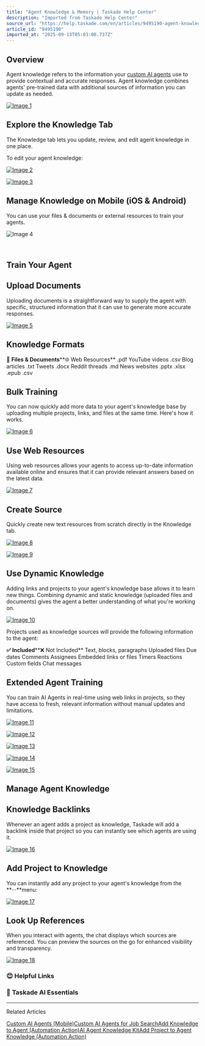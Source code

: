 ```yaml
---
title: "Agent Knowledge & Memory | Taskade Help Center"
description: "Imported from Taskade Help Center"
source_url: "https://help.taskade.com/en/articles/9495190-agent-knowledge-memory"
article_id: "9495190"
imported_at: "2025-09-13T05:03:08.737Z"
---
```


**Overview**
------------

Agent knowledge refers to the information your [custom AI agents](https://help.taskade.com/en/articles/8958457-custom-ai-agents) use to provide contextual and accurate responses. Agent knowledge combines agents' pre-trained data with additional sources of information you can update as needed.

[![Image 1](../../.gitbook/assets/imported/agent-knowledge-memory-1.jpg)](https://downloads.intercomcdn.com/i/o/plyqw4hf/1286985932/68a8902bfff9f816ea78bc241fc4/agent-knowledge-tab.jpg?expires=1757741400&signature=8329be27b7151199fbd1f5ba5c743afeb04e19fd69e30cf6ad34805c8b6040d0&req=dSIvEMB2mIhcW%2FMW1HO4zdXKF%2FQIJqQdNXbDRrCsrrJo0o4uyXPTgUQJKkaF%0ATd3JOmhTipYv7QsDxGc%3D%0A)

Explore the Knowledge Tab
-------------------------

The Knowledge tab lets you update, review, and edit agent knowledge in one place.

To edit your agent knowledge:

[![Image 2](../../.gitbook/assets/imported/agent-knowledge-memory-2.jpg)](https://downloads.intercomcdn.com/i/o/plyqw4hf/1219658298/7812d7c83751e2ec4b9b7a52ee4e/edit-agent.jpg?expires=1757741400&signature=f609c142bba61cc09c5d9bf42ba2aa8f34aaff9a44dc583068976003ff142912&req=dSImH897lYNWUfMW1HO4zVqvjG0Udd%2BNJ6x2iTKE0%2FeqDILQ2f4FdfSRTF5T%0AmbGFYDUvjRAJo4E0esc%3D%0A)

[![Image 3](../../.gitbook/assets/imported/agent-knowledge-memory-3.jpg)](https://downloads.intercomcdn.com/i/o/plyqw4hf/1286985596/9c51a7d81ad72df96d45387e8482/agent-knowledge-tab.jpg?expires=1757741400&signature=3d8d51b94b17eeb80a49e5e9ab0e8987cc723097fcb652f9b17b0e66a7880294&req=dSIvEMB2mIRWX%2FMW1HO4zWyHDfvqZVo5XshHQ%2FUZok9BntPgx5marumFG%2B4i%0AovIo12U0myfcAcqsQqA%3D%0A)

Manage Knowledge on Mobile (iOS & Android)
------------------------------------------

You can use your files & documents or external resources to train your agents.

![Image 4](../../.gitbook/assets/imported/agent-knowledge-memory-4.jpeg)

​

Train Your Agent
----------------

**Upload Documents**
--------------------

Uploading documents is a straightforward way to supply the agent with specific, structured information that it can use to generate more accurate responses.

[![Image 5](../../.gitbook/assets/imported/agent-knowledge-memory-5.jpg)](https://downloads.intercomcdn.com/i/o/plyqw4hf/1286993029/24410877ee9c703610ab57a0ea44/add-agent-knowledge.jpg?expires=1757741400&signature=6a22232ed264622c6c73be07f1ddf52ce5ed4b447488da09808803135bf26b39&req=dSIvEMB3noFdUPMW1HO4zWuUAUCWbTzBR%2Bu3ifyJnxxIz%2B20WoOHRnhHGz0w%0AvzIoT7IrHn9me41Fzsc%3D%0A)

**Knowledge Formats**
---------------------

📎 **Files & Documents****🌐 Web Resources**
.pdf YouTube videos
.csv Blog articles
.txt Tweets
.docx Reddit threads
.md News websites
.pptx
.xlsx
.epub
.csv

**Bulk Training**
-----------------

You can now quickly add more data to your agent's knowledge base by uploading multiple projects, links, and files at the same time. Here's how it works.

[![Image 6](../../.gitbook/assets/imported/agent-knowledge-memory-6.png)](https://downloads.intercomcdn.com/i/o/1137450751/36dd7485163b21d97d7efac2/bulk-add-media.png?expires=1757741400&signature=8855c90d6135abb292b1612ce3ad7e5f6b04f04a8bb104f0e84018cfb1346053&req=dSEkEc17nYZaWPMW1HO4zei8%2B3CpFMpq9Vab13cMtNB%2FPGbF1brE3e%2Fp%2FALb%0A%2FMJQHRC8JuK7%2F5iKR5w%3D%0A)

**Use Web Resources**
---------------------

Using web resources allows your agents to access up-to-date information available online and ensures that it can provide relevant answers based on the latest data.

[![Image 7](../../.gitbook/assets/imported/agent-knowledge-memory-7.jpg)](https://downloads.intercomcdn.com/i/o/plyqw4hf/1287007936/79eaf6092ef6d72d5e2ca0e77673/web-knowledge.jpg?expires=1757741400&signature=2a9399c303e84d56cbd6cc37c44ad1ff972d41cc6db6b16710781e3305db90f2&req=dSIvEcl%2BmohcX%2FMW1HO4zddAnOTdeM%2FjUcEjEgnGr7tKH%2BNyENFzoLm6UdmV%0ARDNwsdkvzUArqjKg3e8%3D%0A)

**Create Source**
-----------------

Quickly create new text resources from scratch directly in the Knowledge tab.

[![Image 8](../../.gitbook/assets/imported/agent-knowledge-memory-8.jpg)](https://downloads.intercomcdn.com/i/o/plyqw4hf/1287009044/bfd36383e0000c1ab8d71c05e49f/create-source.jpg?expires=1757741400&signature=379722316a95fdc1130d659dcb16876904418624127d04ce2291db1586464a7c&req=dSIvEcl%2BlIFbXfMW1HO4zR6uzKFGJlMAubnh024isLcbkDQYmUbSnNaJkRHA%0AArIDrnL0rfzNjF4tjJo%3D%0A)

[![Image 9](../../.gitbook/assets/imported/agent-knowledge-memory-9.jpg)](https://downloads.intercomcdn.com/i/o/1137663103/74f681b8a1b83338e57498a5/create-source.jpg?expires=1757741400&signature=a545c618d00bd41df5d6c7500c31ca56165faf841da13f34c359512a755831f5&req=dSEkEc94noBfWvMW1HO4zXS4hXQlpE0TjuX3Wwu73NqeQvsqo0O%2BhZ6VkxFg%0AqM5szTDSsCy9EIuaA7w%3D%0A)

**Use Dynamic Knowledge**
-------------------------

Adding links and projects to your agent's knowledge base allows it to learn new things. Combining dynamic and static knowledge (uploaded files and documents) gives the agent a better understanding of what you're working on.

[![Image 10](../../.gitbook/assets/imported/agent-knowledge-memory-10.jpg)](https://downloads.intercomcdn.com/i/o/plyqw4hf/1287009501/b5da8a242ad0ab096c03567fe557/dynamic-knowledge.jpg?expires=1757741400&signature=f1b1b3721721eda71bd2d86a36f529328871dadf22ffb370e5f734f42668ef39&req=dSIvEcl%2BlIRfWPMW1HO4zeFjNvhFTb7vrzOnyh%2B4N8ABEHy1U5VHjI1FkE9D%0A9oQl2LL9KRn1spc%2FZRI%3D%0A)

Projects used as knowledge sources will provide the following information to the agent:

**✅ Included****❌ Not Included**
Text, blocks, paragraphs Uploaded files
Due dates Comments
Assignees Embedded links or files
Timers
Reactions
Custom fields
Chat messages

Extended Agent Training
-----------------------

You can train AI Agents in real-time using web links in projects, so they have access to fresh, relevant information without manual updates and limitations.

[![Image 11](../../.gitbook/assets/imported/agent-knowledge-memory-11.jpg)](https://downloads.intercomcdn.com/i/o/plyqw4hf/1364364161/75cb4db3150d5f3752798d0f5118/extended-training-1.jpg?expires=1757741400&signature=fcd8df756adb30e345f45dd2e3d17d89dfed987191ba187af34ae48470c445fa&req=dSMhEsp4mYBZWPMW1HO4zSSx3iFSJmdJGzJ2%2Bbq7Rom1aqb3zXeVXD7UBXaX%0ATGDP8cs8INF%2FFrbne5E%3D%0A)

[![Image 12](../../.gitbook/assets/imported/agent-knowledge-memory-12.jpg)](https://downloads.intercomcdn.com/i/o/plyqw4hf/1364367239/52c2d5af9bdf50c3b0f43f45e7f6/extended-training-6.jpg?expires=1757741400&signature=a313129c53633b1400143638c94152836655e04a641572df4d30b1b518eca922&req=dSMhEsp4moNcUPMW1HO4zRUuUc8fxfZzpXDBlEnSiCwBYDXlfODcrEkW%2BbT2%0AlTsc61qi9Ko%2BH0720F0%3D%0A)

[![Image 13](../../.gitbook/assets/imported/agent-knowledge-memory-13.jpg)](https://downloads.intercomcdn.com/i/o/plyqw4hf/1364364680/9fe28734d85e24a1728a99abd486/extended-training-2.jpg?expires=1757741400&signature=65ae041af170f04050bdd72559a71f78924284efe5fc7fbc017ed3debb7ba0f5&req=dSMhEsp4mYdXWfMW1HO4zdYFsBOHrvgGQRgheRStcr2LiUKQiHf18r39j9kv%0ApAkft1vz6fVKTcSv06A%3D%0A)

[![Image 14](../../.gitbook/assets/imported/agent-knowledge-memory-14.jpg)](https://downloads.intercomcdn.com/i/o/plyqw4hf/1364365281/94038785da3eecc7a568f06f6633/extended-training-3.jpg?expires=1757741400&signature=0625f253c6b227f31a2f7452ae140fd2e21577967919655a81a743d128d0b54a&req=dSMhEsp4mINXWPMW1HO4zf0LqO%2FrLdAbvWMq6ZC7yVqKvGU50EpztPVAnhw%2F%0Ascp8Hv%2BVgtyMaO37oTY%3D%0A)

[![Image 15](../../.gitbook/assets/imported/agent-knowledge-memory-15.jpg)](https://downloads.intercomcdn.com/i/o/plyqw4hf/1364365638/9629433f903f0366ed2981091653/extended-training-5.jpg?expires=1757741400&signature=aacacffbbac6e695710312938048afd5ce2eab3a86536ae698b19979c2723b92&req=dSMhEsp4mIdcUfMW1HO4zZonlOFqfuDYjtF9VQwaWNcV8pfcjZGpey7b1xVf%0A3RnikUVV1h12hzaOTYU%3D%0A)

Manage Agent Knowledge
----------------------

**Knowledge Backlinks**
-----------------------

Whenever an agent adds a project as knowledge, Taskade will add a backlink inside that project so you can instantly see which agents are using it.

[![Image 16](../../.gitbook/assets/imported/agent-knowledge-memory-16.jpg)](https://downloads.intercomcdn.com/i/o/1158997074/d510ea93c121a80e233117b0/knowledge-backlinks.jpg?expires=1757741400&signature=9f423e85be038e16a2fbda7e2cbf859ea93385064d8a6e31cd31edc7c96a5ef0&req=dSEiHsB3moFYXfMW1HO4zfd0EOIINx8gEzqrk0wQxEeClggYk2BQhaZcRvCl%0AJs0KRfkK%2BCDK3mIxRrM%3D%0A)

**Add Project to Knowledge**
----------------------------

You can instantly add any project to your agent's knowledge from the **···**menu:

[![Image 17](../../.gitbook/assets/imported/agent-knowledge-memory-17.jpg)](https://downloads.intercomcdn.com/i/o/plyqw4hf/1222546719/52d84d01d2c1b5b5d0164c5d145d/add-to-knowledge.jpg?expires=1757741400&signature=bf9b3ba95b2c8e0897d69bf45f6309376c89f4eb278b266a5b7f982703f66226&req=dSIlFMx6m4ZeUPMW1HO4zQrBu%2B05xsjFlTGhvie1UUn%2FWbX0ADbB0oIKNErw%0AbElR6Ah1zLV1IvJAz3I%3D%0A)

**Look Up References**
----------------------

When you interact with agents, the chat displays which sources are referenced. You can preview the sources on the go for enhanced visibility and transparency.

[![Image 18](../../.gitbook/assets/imported/agent-knowledge-memory-18.png)](https://downloads.intercomcdn.com/i/o/1114972420/23a811b6a8670e75a7ffcb25/source-references.png?expires=1757741400&signature=24ab73a16a5d600b91ffb78a976b111e7d84fb034587c908f8d70aed0e7e7307&req=dSEmEsB5n4VdWfMW1HO4zVqF6NNG0mxGXkrzAft1iyl8Nv7HKyp7t6uK95wP%0AVY6bvLd70y9Us9SbFt4%3D%0A)
### **😊 Helpful Links**
### 🤖 **Taskade AI Essentials**

* * *

Related Articles

[Custom AI Agents (Mobile)](https://help.taskade.com/en/articles/8958567-custom-ai-agents-mobile)[Custom AI Agents for Job Search](https://help.taskade.com/en/articles/9208068-custom-ai-agents-for-job-search)[Add Knowledge to Agent (Automation Action)](https://help.taskade.com/en/articles/9994434-add-knowledge-to-agent-automation-action)[AI Agent Knowledge Kit](https://help.taskade.com/en/articles/10550328-ai-agent-knowledge-kit)[Add Project to Agent Knowledge (Automation Action)](https://help.taskade.com/en/articles/11410854-add-project-to-agent-knowledge-automation-action)